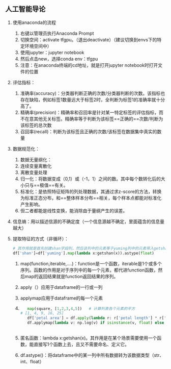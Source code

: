 ## 人工智能导论

1. 使用anaconda的流程
   1. 右键以管理员执行Anaconda Prompt
   2. 切换空间：activate tfgpu。（退出deactivate）（建议切换到envs下的特定环境空间中）
   3. 使用jupyter：jupyter notebook
   4. 然后点击new，选择conda env：tfgpu
   5. 注意：在anaconda终端的cd地址，就是打开jupyter notebook时打开文件的位置
   
2. 评估指标：
   1. 准确率(accuracy)：分类器判断正确的次数/分类器判断的次数。该指标也存在缺陷，例如标签1数量远大于标签2时，全判断为标签1的准确率就十分高了。
   2. 精确率(precision)：精确率和召回率是针对某一特定标签的评估指标，而不在意其他无关标签。精确率等于判断为该标签==正确的==次数/判断为该标签的总次数
   3. 召回率(recall)：判断为该标签且正确的次数/该标签在数据集中真实的数量
   
3. 数据规范化：
   1. 数据无量纲化：
   2. 连续变量离散化
   3. 离散变量处理
   4. 归一化：将数据变成（0,1）或（-1，1）之间的数。其中每个数转化后的大小只与==极值==有关。
   5. 标准化：是依照特征矩阵的列处理数据，其通过求z-score的方法，转换为标准正态分布，和==整体样本分布==相关，每个样本点都能对标准化产生影响。
   6. 但二者都能是线性变换，能消除由于量纲产生的误差。
   
4. 信息熵：用以描述信源的不确定度（一个信息源越不确定，里面蕴含的信息量越大）

5. 提取特征的方式（非循环）：

   ``` python
   # 其作用就是首先创建shan字段列，然后该列中的元素等于yuming列中的元素带入getshan()函数的返回值，最终转为# float类型就是该字段元素
   df['shan']=df['yuming'].map(lambda x:getshan(x)).astype(float)
   ```

   1. map(function,iterable,….)：function是一个函数，iterable是1个或多个序列。函数的作用是对于序列中的每一个元素，都代进function函数，然后map的返回结果就是function返回结果的序列。

   2. apply（）应用于dataframe的一行或一列
   
   3. applymap应用于dataframe的每一个元素
   
   1. ``` python
         map(square, [1,2,3,4,5])   # 计算列表各个元素的平方
      # [1, 4, 9, 16, 25]
         df['petal area'] = df.apply(lambda r: r['petal length'] * r['petalwidth'],axis=1)
         df.applymap(lambda v: np.log(v) if isinstance(v, float) else v)
         
         ```
   
   4. 匿名函数：lambda x:getshan(x)。其作用是在某个场景需要使用一个函数，能直接写1个函数上去，且又不需要命名、定义它。
   
   5. df.astype()：将dataframe中的某一列中所有数据转为该数据类型（str、int、float）